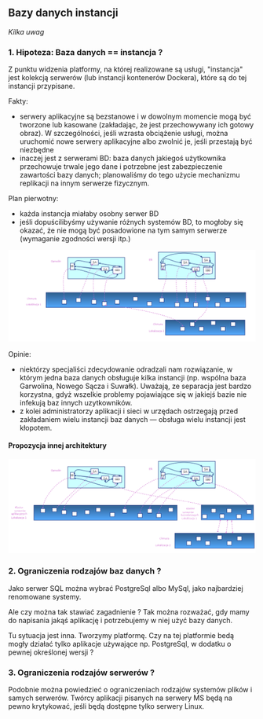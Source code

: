 ## Bazy danych instancji

<em> Kilka uwag</em>

### 1. Hipoteza: Baza danych == instancja ?

Z punktu widzenia platformy, na której realizowane są usługi, "instancja" jest kolekcją serwerów (lub instancji kontenerów Dockera), które są do tej instancji przypisane.

Fakty:
- serwery aplikacyjne są bezstanowe i w dowolnym momencie mogą być tworzone lub kasowane (zakładając, że jest przechowywany ich gotowy obraz). W szczególności, jeśli wzrasta obciążenie usługi, można uruchomić nowe serwery aplikacyjne albo zwolnić je, jeśli przestają być niezbędne
- inaczej jest z serwerami BD: baza danych jakiegoś użytkownika przechowuje trwale jego dane i potrzebne jest zabezpieczenie zawartości bazy danych; planowaliśmy do tego użycie mechanizmu replikacji na innym serwerze fizycznym.

Plan pierwotny:
- każda instancja miałaby osobny serwer BD
- jeśli dopuścilibyśmy używanie różnych systemów BD, to mogłoby się okazać, że nie mogą być posadowione na tym samym serwerze (wymaganie zgodności wersji itp.)

![logo](images/bazy_danych_aa.png)

Opinie:
- niektórzy specjaliści zdecydowanie odradzali nam rozwiązanie, w którym jedna baza danych obsługuje kilka instancji (np. wspólna baza Garwolina, Nowego Sącza i Suwałk). Uważają, ze separacja jest bardzo korzystna, gdyż wszelkie problemy pojawiające się w jakiejś bazie nie infekują baz innych uzytkowników.
- z kolei administratorzy aplikacji i sieci w urzędach ostrzegają przed zakładaniem wielu instancji baz danych — obsługa wielu instancji jest kłopotem.

#### Propozycja innej architektury

![logo](images/bazy_danych_bb.png)


### 2. Ograniczenia rodzajów baz danych ?

Jako serwer SQL można wybrać PostgreSql albo MySql, jako najbardziej renomowane systemy.

Ale czy można tak stawiać zagadnienie ?
Tak można rozważać, gdy mamy do napisania jakąś aplikację i potrzebujemy w niej użyć bazy danych.

Tu sytuacja jest inna. Tworzymy platformę. Czy na tej platformie bedą mogły działać tylko aplikacje używające np. PostgreSql, w dodatku o pewnej określonej wersji ?


### 3. Ograniczenia rodzajów serwerów ?

Podobnie można powiedzieć o ograniczeniach rodzajów systemów plików i samych serwerów.
Twórcy aplikacji pisanych na serwery MS będą na pewno krytykować, jeśli będą dostępne tylko serwery Linux.


